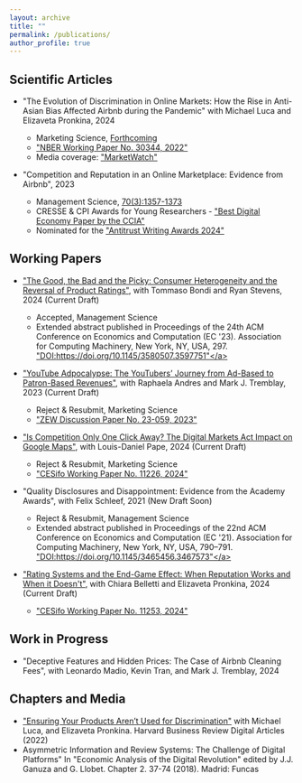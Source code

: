 ```yaml
---
layout: archive
title: ""
permalink: /publications/
author_profile: true
---
```


Scientific Articles
-----

* "The Evolution of Discrimination in Online Markets: How the Rise in Anti-Asian Bias Affected Airbnb during the Pandemic" with Michael Luca and Elizaveta Pronkina, 2024 
  * Marketing Science, <a href="https://pubsonline.informs.org/doi/10.1287/mksc.2023.0112">Forthcoming</a>
  * <a href="https://www.nber.org/papers/w30344">"NBER Working Paper No. 30344, 2022"</a>
  * Media coverage: <a href="https://www.marketwatch.com/amp/story/scapegoating-minority-groups-can-shape-markets-asian-american-airbnb-hosts-saw-a-marked-decline-in-bookings-during-the-pandemic-11660576384">"MarketWatch"</a>

* "Competition and Reputation in an Online Marketplace: Evidence from Airbnb", 2023
  * Management Science, <a href="https://doi.org/10.1287/mnsc.2023.4758">70(3):1357-1373</a>
  * CRESSE & CPI Awards for Young Researchers - <a href="https://ccianet.org/news/2021/09/ccia-sponsors-an-award-at-the-cresse-conference/">"Best Digital Economy Paper by the CCIA"</a>
  * Nominated for the <a href="https://awards.concurrences.com/en/awards/2024/academic-articles/competition-and-reputation-in-an-online-marketplace-evidence-from-airbnb">"Antitrust Writing Awards 2024"</a>
  
Working Papers
-----

* <a href="https://drive.google.com/file/d/19QE6xjBOItAZtUKTl-KOintu25G2InT1/view?usp=sharing">"The Good, the Bad and the Picky: Consumer Heterogeneity and the Reversal of Product Ratings"</a>, with Tommaso Bondi and Ryan Stevens, 2024 (Current Draft)
  * Accepted, Management Science
  * Extended abstract published in Proceedings of the 24th ACM Conference on Economics and Computation (EC '23). Association for Computing Machinery, New York, NY, USA, 297. <a href="https://dl.acm.org/doi/10.1145/3580507.3597751">"DOI:https://doi.org/10.1145/3580507.3597751"</a>
  
* <a href="https://ftp.zew.de/pub/zew-docs/dp/dp23059.pdf">"YouTube Adpocalypse: The YouTubers’ Journey from Ad-Based to Patron-Based Revenues"</a>, with Raphaela Andres and Mark J. Tremblay, 2023 (Current Draft)
  * Reject & Resubmit, Marketing Science
  * <a href="https://ftp.zew.de/pub/zew-docs/dp/dp23059.pdf">"ZEW Discussion Paper No. 23-059, 2023"</a>

* <a href="https://www.cesifo.org/en/publications/2024/working-paper/competition-only-one-click-away-digital-markets-act-impact-google">"Is Competition Only One Click Away? The Digital Markets Act Impact on Google Maps"</a>, with Louis-Daniel Pape, 2024 (Current Draft)
  * Reject & Resubmit, Marketing Science 
  * <a href="https://www.cesifo.org/en/publications/2024/working-paper/competition-only-one-click-away-digital-markets-act-impact-google">"CESifo Working Paper No. 11226, 2024"</a> 

* "Quality Disclosures and Disappointment: Evidence from the Academy Awards", with Felix Schleef, 2021 (New Draft Soon)
  * Reject & Resubmit, Management Science
  * Extended abstract published in Proceedings of the 22nd ACM Conference on Economics and Computation (EC '21). Association for Computing Machinery, New York, NY, USA, 790–791. <a href="https://dl.acm.org/doi/10.1145/3465456.3467573">"DOI:https://doi.org/10.1145/3465456.3467573"</a>
  
* <a href="https://www.cesifo.org/en/publications/2024/working-paper/rating-systems-and-end-game-effect-when-reputation-works-and-when">"Rating Systems and the End-Game Effect: When Reputation Works and When it Doesn't"</a>, with Chiara Belletti and Elizaveta Pronkina, 2024 (Current Draft)
  * <a href="https://www.cesifo.org/en/publications/2024/working-paper/rating-systems-and-end-game-effect-when-reputation-works-and-when">"CESifo Working Paper No. 11253, 2024"</a> 

    
Work in Progress
-----

* "Deceptive Features and Hidden Prices: The Case of Airbnb Cleaning Fees", with Leonardo Madio, Kevin Tran, and Mark J. Tremblay, 2024


Chapters and Media
-----
 
* <a href="https://hbr.org/2022/10/ensuring-your-products-arent-used-for-discrimination">"Ensuring Your Products Aren’t Used for Discrimination"</a> with Michael Luca, and Elizaveta Pronkina. Harvard Business Review Digital Articles (2022)
* Asymmetric Information and Review Systems: The Challenge of Digital Platforms" In "Economic Analysis of the Digital Revolution" edited by J.J. Ganuza and G. Llobet. Chapter 2. 37-74 (2018). Madrid: Funcas
